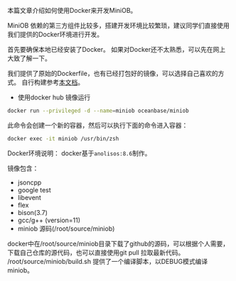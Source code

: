 本篇文章介绍如何使用Docker来开发MiniOB。

MiniOB 依赖的第三方组件比较多，搭建开发环境比较繁琐，建议同学们直接使用我们提供的Docker环境进行开发。

首先要确保本地已经安装了Docker。
如果对Docker还不太熟悉，可以先在网上大致了解一下。

我们提供了原始的Dockerfile，也有已经打包好的镜像，可以选择自己喜欢的方式。
自行构建参考[本文档](./how_to_dev_in_docker_container_by_vscode.md)。

- 使用docker hub 镜像运行

```bash
docker run --privileged -d --name=miniob oceanbase/miniob
```
此命令会创建一个新的容器，然后可以执行下面的命令进入容器：

```bash
docker exec -it miniob /usr/bin/zsh
```

Docker环境说明：
docker基于`anolisos:8.6`制作。

镜像包含：

- jsoncpp
- google test
- libevent
- flex
- bison(3.7)
- gcc/g++ (version=11)
- miniob 源码(/root/source/miniob)

docker中在/root/source/miniob目录下载了github的源码，可以根据个人需要，下载自己仓库的源代码，也可以直接使用git pull 拉取最新代码。
/root/source/miniob/build.sh 提供了一个编译脚本，以DEBUG模式编译miniob。
